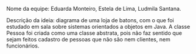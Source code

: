 Nome da equipe: Eduarda Monteiro, Estela de Lima, Ludmila Santana.

Descrição da ideia: diagrama de uma loja de batons, com o que foi estudado em sala sobre sistemas orientados a objetos em Java. 
A classe Pessoa foi criada como uma classe abstrata, pois não faz sentido que sejam feitos cadastro de pessoas que não são nem clientes, nem funcionários.

